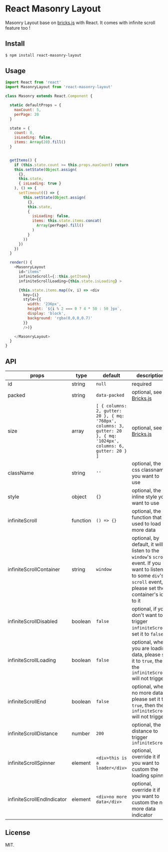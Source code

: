 React Masonry Layout
====================

Masonry Layout base on [bricks.js](https://github.com/callmecavs/bricks.js) with React.
It comes with infinite scroll feature too !

## Install

```bash
$ npm install react-masonry-layout
```

## Usage

```js
import React from 'react'
import MasonryLayout from 'react-masonry-layout'

class Masonry extends React.Component {

  static defaultProps = {
    maxCount: 5,
    perPage: 20
  }

  state = {
    count: 0,
    isLoading: false,
    items: Array(20).fill()
  }


  getItems() {
    if (this.state.count >= this.props.maxCount) return
    this.setState(Object.assign(
      {},
      this.state,
      { isLoading: true }
    ), () => {
      setTimeout(() => {
        this.setState(Object.assign(
          {},
          this.state,
          {
            isLoading: false,
            items: this.state.items.concat(
              Array(perPage).fill()
            )
          }
        ))
      })
    })
  }

  render() {
    <MasonryLayout
      id="items"
      infiniteScroll={::this.getItems}
      infiniteScrollLoading={this.state.isLoading} >

      {this.state.items.map((v, i) => <div
        key={i}
        style={{
          width: '236px',
          height: `${i % 2 === 0 ? 4 * 50 : 50 }px`,
          display: 'block',
          background: 'rgba(0,0,0,0.7)'
        }}
        />)}

    </MasonryLayout>
  }
}
```

## API

|       props        |        type       |       default      |     description    |
|--------------------|-------------------|--------------------|--------------------|
|        id          |       string      |        `null`      | required           |
|      packed        |       string      |    `data-packed`   | optional, see [Bricks.js](https://github.com/callmecavs/bricks.js) |
|       size         |       array       |    `[ { columns: 2, gutter: 20 }, { mq: '768px', columns: 3, gutter: 20 }, { mq: '1024px', columns: 6, gutter: 20 } ]` | optional, see [Bricks.js](https://github.com/callmecavs/bricks.js) |
|     className      |       string      |         `''`       | optional, the css classname you want to use |
|       style        |       object      |         `{}`       | optional, the inline style you want to use |
|  infiniteScroll    |      function     |      `() => {}`    | optional, the function that used to load more data |
|  infiniteScrollContainer|  string     |        `window`    | optional, by default, it will listen to the `window`'s `scroll` event. If you want to listen to some `div`'s `scroll` event, please set the container's id to it |
|  infiniteScrollDisabled |  boolean    |       `false`      | optional, if you don't want to trigger `infiniteScroll`, set it to `false` |
|  infiniteScrollLoading  |  boolean    |       `false`      | optional, when you are loading data, please set it to `true`, then the `infiniteScroll` will not trigger |
|  infiniteScrollEnd      |  boolean    |       `false`      | optional, when no more data, please set it to `true`, then the `infiniteScroll` will not trigger |
|  infiniteScrollDistance |  number     |        `200`       | optional, the distance to trigger `infiniteScroll` |
|  infiniteScrollSpinner  |  element    | `<div>this is a loader</div>` | optional, override it if you want to custom the loading spinner |
|  infiniteScrollEndIndicator | element | `<div>no more data</div>`     | optional, override it if you want to custom the no more data indicator |


## License

MIT.
